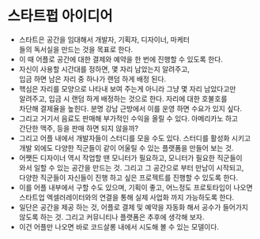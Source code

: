# 스타트펍 아이디어
* 스타트은 공간을 임대해서 개발자, 기획자, 디자이너, 마케터     
  들의 독서실을 만드는 것을 목표로 한다.       
* 이 때 어플로 공간에 대한 결제와 예약을 한 번에 진행할 수 있도록 한다.      
* 자신이 사용할 시간대를 정하면, 몇 자리 남았는지 알려주고,     
  입금 하면 남은 자리 중 하나가 랜덤 하게 배정 된다.     
* 핵심은 자리를 모양으로 나타내 보여 주는게 아니라 그냥 몇 자리 남았다고만    
  알려주고, 입금 시 랜덤 하게 배정하는 것으로 한다. 자리에 대한 호불호를       
  차단해 결제율을 높힌다. 분명 강남 근방에서 이를 운영 하면 수요가 있지 싶다.     
* 그리고 거기서 음료도 판매해 부가적인 수익을 올릴 수 있다. 아메리카노 하고     
  간단한 맥주, 등을 판매 하면 되지 않을까?       
* 그리고 어플 내에서 개발자들이 스터디를 모을 수도 있다. 스터디를 활성화 시키고      
  개발 외에도 다양한 직군들이 같이 어울릴 수 있는 플랫폼을 만들어 보는 것.      
* 어쨋든 디자이너 역시 작업할 땐 모니터가 필요하고, 모니터가 필요한 직군들이      
  와서 일할 수 있는 공간을 만드는 것. 그리고 그 공간으로 부터 만남이 시작되고,       
  다양한 직군들이 자신들이 진행 하고 싶은 프로젝트를 진행할 수 있도록 한다.     
* 이를 어플 내부에서 구할 수도 있으며, 기획이 좋고, 어느정도 프로토타입이 나오면      
  스타트업 엑셀러레이터와의 연결을 통해 실제 사업화 까지 가능하도록 한다.     
* 일단은 공간을 제공 하는 것, 어플로 결제 및 예약을 자동화 해서 공수가 들어가지     
  않도록 하는 것. 그리고 커뮤니티나 플랫폼은 추후에 생각해 보자.      
* 이건 어플만 나오면 바로 코드살롱 내에서 시도해 볼 수 있는 모델이다.  
  
  
